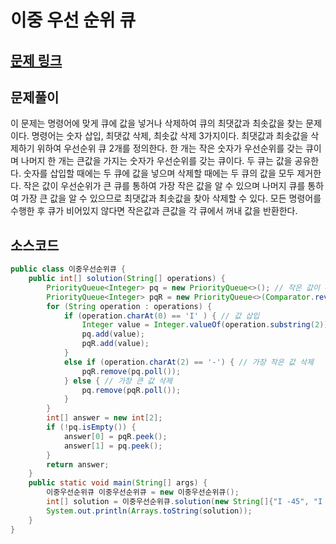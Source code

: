 # 이중 우선 순위 큐

## [문제 링크](https://school.programmers.co.kr/learn/courses/30/lessons/42628)

## 문제풀이
이 문제는 명령어에 맞게 큐에 값을 넣거나 삭제하여 큐의 최댓값과 최솟값을 찾는 문제이다. 
명령어는 숫자 삽입, 최댓값 삭제, 최솟값 삭제 3가지이다.
최댓값과 최솟값을 삭제하기 위하여 우선순위 큐 2개를 정의한다. 한 개는 작은 숫자가 우선순위를 갖는 큐이며 나머지 한 개는 큰값을 가지는 숫자가 우선순위를 갖는 큐이다.
두 큐는 값을 공유한다. 숫자를 삽입할 때에는 두 큐에 값을 넣으며 삭제할 때에는 두 큐의 값을 모두 제거한다.
작은 값이 우선순위가 큰 큐를 통하여 가장 작은 값을 알 수 있으며 나머지 큐를 통하여 가장 큰 값을 알 수 있으므로 최댓값과 최솟값을 찾아 삭제할 수 있다.
모든 명령어를 수행한 후 큐가 비어있지 않다면 작은값과 큰값을 각 큐에서 꺼내 값을 반환한다.

## 소스코드
```java
public class 이중우선순위큐 {
    public int[] solution(String[] operations) {
        PriorityQueue<Integer> pq = new PriorityQueue<>(); // 작은 값이 우선순위가 큰 큐
        PriorityQueue<Integer> pqR = new PriorityQueue<>(Comparator.reverseOrder()); // 큰 값이 우선순위가 큰 큐
        for (String operation : operations) {
            if (operation.charAt(0) == 'I' ) { // 값 삽입
                Integer value = Integer.valueOf(operation.substring(2));
                pq.add(value);
                pqR.add(value);
            }
            else if (operation.charAt(2) == '-') { // 가장 작은 값 삭제
                pqR.remove(pq.poll());
            } else { // 가장 큰 값 삭제
                pq.remove(pqR.poll());
            }
        }
        int[] answer = new int[2];
        if (!pq.isEmpty()) {
            answer[0] = pqR.peek();
            answer[1] = pq.peek();
        }
        return answer;
    }
    public static void main(String[] args) {
        이중우선순위큐 이중우선순위큐 = new 이중우선순위큐();
        int[] solution = 이중우선순위큐.solution(new String[]{"I -45", "I 653", "D 1", "I -642", "I 45", "I 97", "D 1", "D -1", "I 333"});
        System.out.println(Arrays.toString(solution));
    }
}
```